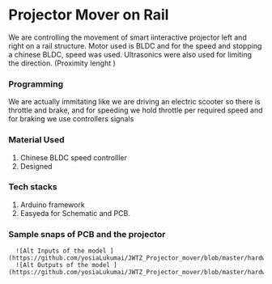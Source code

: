 # **Projector Mover on Rail**

We are controlling the movement of smart iinteractive projector left and right on a rail structure. Motor used is BLDC and for the speed and stopping a chinese BLDC, speed was used. Ultrasonics were also used for limiting the direction. (Proximity lenght )

### Programming

We are actually immitating like we are driving an electric scooter so there is throttle and brake, and for speeding we hold throttle per required speed and for braking we use controllers signals

### Material Used

1. Chinese BLDC speed controlller
2. Designed

### Tech stacks

1. Arduino framework
2. Easyeda for Schematic and PCB.

### Sample snaps of PCB and the projector

```
  ![Alt Inputs of the model ](https://github.com/yosiaLukumai/JWTZ_Projector_mover/blob/master/hardware/schematics/front.png)
  ![Alt Outputs of the model ](https://github.com/yosiaLukumai/JWTZ_Projector_mover/blob/master/hardware/schematics/back.png)
```
